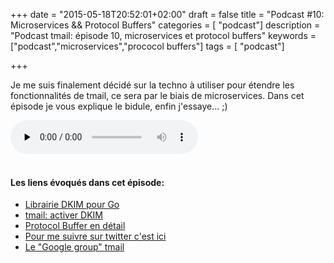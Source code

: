 +++
date = "2015-05-18T20:52:01+02:00"
draft = false
title = "Podcast #10: Microservices && Protocol Buffers"
categories = [ "podcast"]
description = "Podcast tmail: épisode 10, microservices et protocol buffers"
keywords = ["podcast","microservices","prococol buffers"]
tags = [ "podcast"]

+++

Je me suis finalement décidé sur la techno à utiliser pour étendre les fonctionnalités de tmail, ce sera par le biais de microservices. Dans cet épisode je vous explique le bidule, enfin j'essaye... ;)


<div class="player">
    <audio controls preload="none">
        <!-- Audio files -->
        <source src="http://podstats.toorop.fr/p/tmail/10" type="audio/mp3">
        <!-- Fallback for browsers that don't support the <audio> element -->
        <div>
            <a href="http://podstats.toorop.fr/p/tmail/10">Download</a>
        </div>
    </audio>
</div>
<br>

<!--more-->

#### Les liens évoqués dans cet épisode:

<ul>
<li><a href="https://github.com/Toorop/go-dkim" title="DKIM package for go (golang)" target="_blank">Librairie DKIM pour Go</a></li>
<li><a href="http://tmail.io/doc/dkim/" title="DKIM et tmail" target="_blank">tmail: activer DKIM</a></li>
<li><a href="https://developers.google.com/protocol-buffers/" title="Specs protocol buffers" target="_blank">Protocol Buffer en détail</a></li>
<li><a href="https://twitter.com/poroot" title="Toorop sur twitter" target="_blank">Pour me suivre sur twitter c'est ici</a></li> 
<li><a href="https://groups.google.com/forum/?hl=fr#!forum/tmail-dev" title="Groupe de discussions tmail" target="_blank">Le "Google group" tmail</a></li></ul>
</ul>

